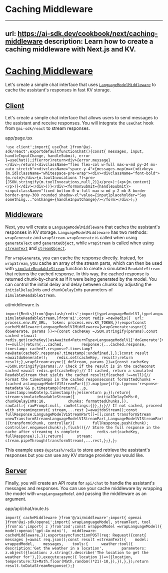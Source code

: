 # Caching Middleware


---
url: https://ai-sdk.dev/cookbook/next/caching-middleware
description: Learn how to create a caching middleware with Next.js and KV.
---


# [Caching Middleware](#caching-middleware)


Let's create a simple chat interface that uses [`LanguageModelMiddleware`](/docs/ai-sdk-core/middleware) to cache the assistant's responses in fast KV storage.


## [Client](#client)


Let's create a simple chat interface that allows users to send messages to the assistant and receive responses. You will integrate the `useChat` hook from `@ai-sdk/react` to stream responses.

app/page.tsx

```
'use client';import{ useChat }from'@ai-sdk/react';exportdefaultfunctionChat(){const{ messages, input, handleInputChange, handleSubmit, error }=useChat();if(error)return<div>{error.message}</div>;return(<divclassName="flex flex-col w-full max-w-md py-24 mx-auto stretch"><divclassName="space-y-4">{messages.map(m=>(<divkey={m.id}className="whitespace-pre-wrap"><div><divclassName="font-bold">{m.role}</div>{m.toolInvocations ?(<pre>{JSON.stringify(m.toolInvocations,null,2)}</pre>):(<p>{m.content}</p>)}</div></div>))}</div><formonSubmit={handleSubmit}><inputclassName="fixed bottom-0 w-full max-w-md p-2 mb-8 border border-gray-300 rounded shadow-xl"value={input}placeholder="Say something..."onChange={handleInputChange}/></form></div>);}
```


## [Middleware](#middleware)


Next, you will create a `LanguageModelMiddleware` that caches the assistant's responses in KV storage. `LanguageModelMiddleware` has two methods: `wrapGenerate` and `wrapStream`. `wrapGenerate` is called when using [`generateText`](/docs/reference/ai-sdk-core/generate-text) and [`generateObject`](/docs/reference/ai-sdk-core/generate-object), while `wrapStream` is called when using [`streamText`](/docs/reference/ai-sdk-core/stream-text) and [`streamObject`](/docs/reference/ai-sdk-core/stream-object).

For `wrapGenerate`, you can cache the response directly. Instead, for `wrapStream`, you cache an array of the stream parts, which can then be used with [`simulateReadableStream`](/docs/reference/ai-sdk-core/simulate-readable-stream) function to create a simulated `ReadableStream` that returns the cached response. In this way, the cached response is returned chunk-by-chunk as if it were being generated by the model. You can control the initial delay and delay between chunks by adjusting the `initialDelayInMs` and `chunkDelayInMs` parameters of `simulateReadableStream`.

ai/middleware.ts

```
import{Redis}from'@upstash/redis';import{typeLanguageModelV1,typeLanguageModelV1Middleware,typeLanguageModelV1StreamPart,  simulateReadableStream,}from'ai';const redis =newRedis({  url: process.env.KV_URL,  token: process.env.KV_TOKEN,});exportconst cacheMiddleware:LanguageModelV1Middleware={wrapGenerate:async({ doGenerate, params })=>{const cacheKey =JSON.stringify(params);const cached =(await redis.get(cacheKey))asAwaited<ReturnType<LanguageModelV1['doGenerate']>>|null;if(cached !==null){return{...cached,        response:{...cached.response,          timestamp: cached?.response?.timestamp?newDate(cached?.response?.timestamp):undefined,},};}const result =awaitdoGenerate();    redis.set(cacheKey, result);return result;},wrapStream:async({ doStream, params })=>{const cacheKey =JSON.stringify(params);// Check if the result is in the cacheconst cached =await redis.get(cacheKey);// If cached, return a simulated ReadableStream that yields the cached resultif(cached !==null){// Format the timestamps in the cached responseconst formattedChunks =(cached asLanguageModelV1StreamPart[]).map(p=>{if(p.type==='response-metadata'&& p.timestamp){return{...p, timestamp:newDate(p.timestamp)};}elsereturn p;});return{        stream:simulateReadableStream({          initialDelayInMs:0,          chunkDelayInMs:10,          chunks: formattedChunks,}),        rawCall:{ rawPrompt:null, rawSettings:{}},};}// If not cached, proceed with streamingconst{ stream,...rest }=awaitdoStream();const fullResponse:LanguageModelV1StreamPart[]=[];const transformStream =newTransformStream<LanguageModelV1StreamPart,LanguageModelV1StreamPart>({transform(chunk, controller){        fullResponse.push(chunk);        controller.enqueue(chunk);},flush(){// Store the full response in the cache after streaming is complete        redis.set(cacheKey, fullResponse);},});return{      stream: stream.pipeThrough(transformStream),...rest,};},};
```

This example uses `@upstash/redis` to store and retrieve the assistant's responses but you can use any KV storage provider you would like.


## [Server](#server)


Finally, you will create an API route for `api/chat` to handle the assistant's messages and responses. You can use your cache middleware by wrapping the model with `wrapLanguageModel` and passing the middleware as an argument.

app/api/chat/route.ts

```
import{ cacheMiddleware }from'@/ai/middleware';import{ openai }from'@ai-sdk/openai';import{ wrapLanguageModel, streamText, tool }from'ai';import{ z }from'zod';const wrappedModel =wrapLanguageModel({  model:openai('gpt-4o-mini'),  middleware: cacheMiddleware,});exportasyncfunctionPOST(req: Request){const{ messages }=await req.json();const result =streamText({    model: wrappedModel,    messages,    tools:{      weather:tool({        description:'Get the weather in a location',        parameters: z.object({location: z.string().describe('The location to get the weather for'),}),execute:async({ location })=>({location,          temperature:72+Math.floor(Math.random()*21)-10,}),}),},});return result.toDataStreamResponse();}
```
